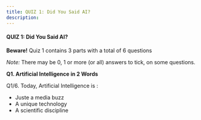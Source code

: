 ```yaml
---
title: QUIZ 1: Did You Said AI?
description:
---
```

#### QUIZ 1: Did You Said AI?


**Beware!** Quiz 1 contains 3 parts with a total of 6 questions

_Note:_ There may be 0, 1 or more (or all) answers to tick, on some questions.


**Q1. Artificial Intelligence in 2 Words**

Q1/6. Today, Artificial Intelligence is :
- Juste a media buzz
- A unique technology
- A scientific discipline
